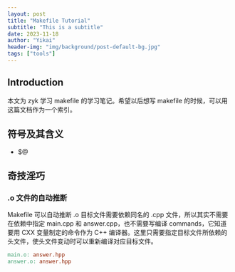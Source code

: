 ```yaml
---
layout: post
title: "Makefile Tutorial"
subtitle: "This is a subtitle"
date: 2023-11-18
author: "Yikai"
header-img: "img/background/post-default-bg.jpg"
tags: ["tools"]
---
```


## Introduction

本文为 zyk 学习 makefile 的学习笔记。希望以后想写 makefile 的时候，可以用这篇文档作为一个索引。

## 符号及其含义

- $@

## 奇技淫巧

### .o 文件的自动推断

Makefile 可以自动推断 .o 目标文件需要依赖同名的 .cpp 文件，所以其实不需要在依赖中指定 main.cpp 和 answer.cpp，也不需要写编译 commands，它知道要用 CXX 变量制定的命令作为 C++ 编译器。这里只需要指定目标文件所依赖的头文件，使头文件变动时可以重新编译对应目标文件。

```Makefile
main.o: answer.hpp
answer.o: answer.hpp
```